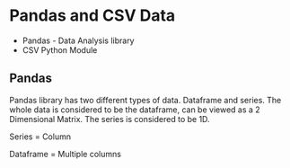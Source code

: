 # Pandas and CSV Data


* Pandas - Data Analysis library
* CSV Python Module

## Pandas
Pandas library has two different types of data. Dataframe and series. The whole data is considered to be the dataframe, can be viewed as a 2 Dimensional Matrix. The series is considered to be 1D.

Series = Column

Dataframe = Multiple columns
